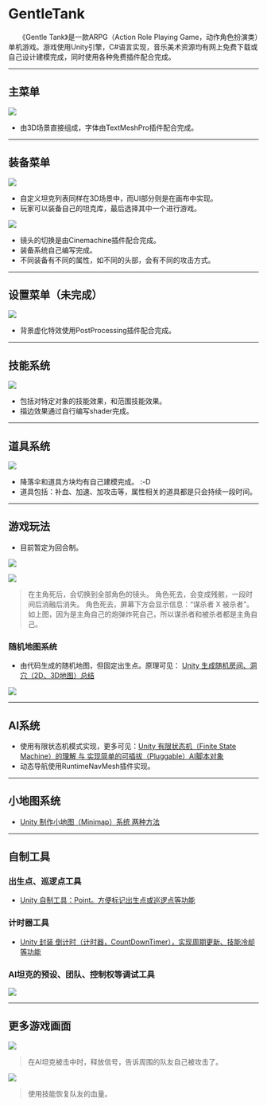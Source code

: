 # GentleTank

　　《Gentle Tank》是一款ARPG（Action Role Playing Game，动作角色扮演类）单机游戏。游戏使用Unity引擎，C#语言实现，音乐美术资源均有网上免费下载或自己设计建模完成，同时使用各种免费插件配合完成。

---
## 主菜单
![](http://oz99dhvw8.bkt.clouddn.com/10.png)
 - 由3D场景直接组成，字体由TextMeshPro插件配合完成。

---
## 装备菜单
![](http://oz99dhvw8.bkt.clouddn.com/11.png)
 - 自定义坦克列表同样在3D场景中，而UI部分则是在画布中实现。
 - 玩家可以装备自己的坦克库，最后选择其中一个进行游戏。

![](http://oz99dhvw8.bkt.clouddn.com/15.gif)
 - 镜头的切换是由Cinemachine插件配合完成。
 - 装备系统自己编写完成。
 - 不同装备有不同的属性，如不同的头部，会有不同的攻击方式。

---
## 设置菜单（未完成）
![](http://oz99dhvw8.bkt.clouddn.com/16.gif)
 - 背景虚化特效使用PostProcessing插件配合完成。

---
## 技能系统
![](http://oz99dhvw8.bkt.clouddn.com/10.gif)
 - 包括对特定对象的技能效果，和范围技能效果。
 - 描边效果通过自行编写shader完成。

---
## 道具系统
![](http://oz99dhvw8.bkt.clouddn.com/11.gif)
 - 降落伞和道具方块均有自己建模完成。 :-D
 - 道具包括：补血、加速、加攻击等，属性相关的道具都是只会持续一段时间。

---
## 游戏玩法
 - 目前暂定为回合制。

![](http://oz99dhvw8.bkt.clouddn.com/12.gif)
 
![](http://oz99dhvw8.bkt.clouddn.com/13.gif)
> 在主角死后，会切换到全部角色的镜头。
> 角色死去，会变成残骸，一段时间后消融后消失。
> 角色死去，屏幕下方会显示信息：“谋杀者 X 被杀者”。如上图，因为是主角自己的炮弹炸死自己，所以谋杀者和被杀者都是主角自己。

### 随机地图系统
 - 由代码生成的随机地图，但固定出生点。原理可见： [Unity 生成随机房间、洞穴（2D、3D地图）总结](http://blog.csdn.net/l773575310/article/details/72803191)

![](http://oz99dhvw8.bkt.clouddn.com/14.gif)

---
## AI系统
 - 使用有限状态机模式实现，更多可见：[Unity 有限状态机（Finite State Machine）的理解 与 实现简单的可插拔（Pluggable）AI脚本对象](http://blog.csdn.net/l773575310/article/details/73008669)
- 动态导航使用RuntimeNavMesh插件实现。

---
## 小地图系统
 -  [Unity 制作小地图（Minimap）系统 两种方法](http://blog.csdn.net/l773575310/article/details/73100522)

---
## 自制工具
### 出生点、巡逻点工具
 - [Unity 自制工具：Point。方便标记出生点或巡逻点等功能](http://blog.csdn.net/l773575310/article/details/78158924)

### 计时器工具
 - [Unity 封装 倒计时（计时器，CountDownTimer），实现周期更新、技能冷却等功能](http://blog.csdn.net/l773575310/article/details/77571916)

### AI坦克的预设、团队、控制权等调试工具
![](http://oz99dhvw8.bkt.clouddn.com/15.png)

---
## 更多游戏画面

![](http://oz99dhvw8.bkt.clouddn.com/12.png)
> 在AI坦克被击中时，释放信号，告诉周围的队友自己被攻击了。

![](http://oz99dhvw8.bkt.clouddn.com/13.png)
> 使用技能恢复队友的血量。
